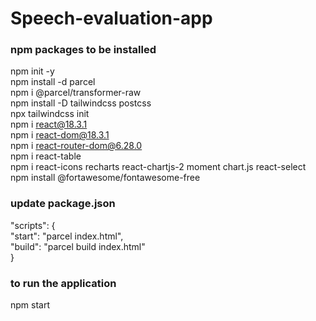 # Speech-evaluation-app

### npm packages to be installed
npm init -y <br />
npm install -d parcel <br />
npm i @parcel/transformer-raw <br />
npm install -D tailwindcss postcss <br />
npx tailwindcss init <br />
npm i react@18.3.1 <br />
npm i react-dom@18.3.1 <br />
npm i react-router-dom@6.28.0 <br />
npm i react-table <br />
npm i react-icons recharts react-chartjs-2 moment chart.js react-select <br />
npm install @fortawesome/fontawesome-free


### update package.json
"scripts": {<br />
	"start": "parcel index.html",<br />
	"build": "parcel build index.html"<br />
	}
### to run the application
npm start
